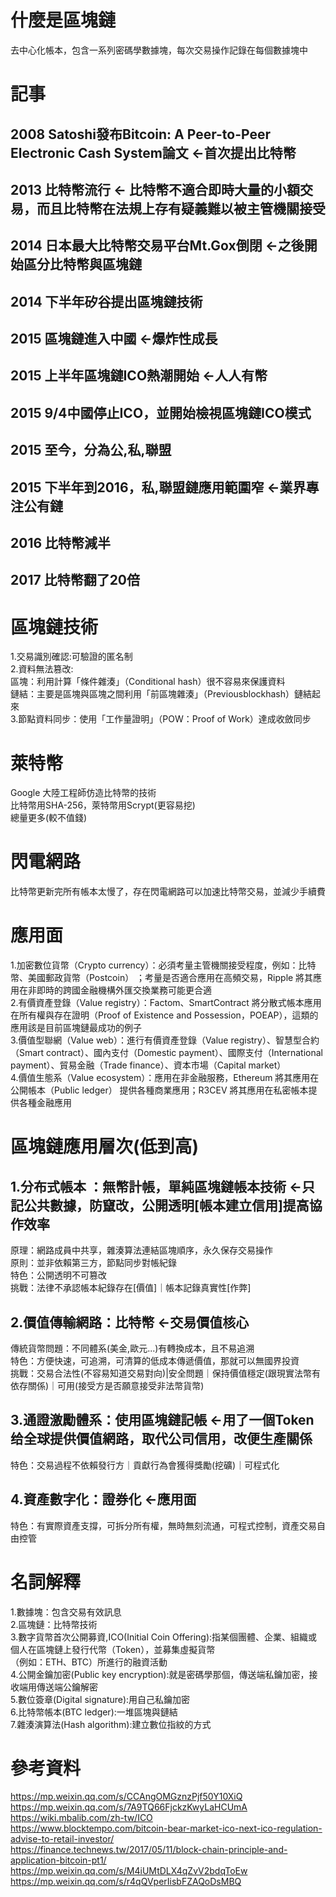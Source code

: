 # 什麼是區塊鏈  
去中心化帳本，包含一系列密碼學數據塊，每次交易操作記錄在每個數據塊中  

# 記事  
## 2008 Satoshi發布Bitcoin: A Peer-to-Peer Electronic Cash System論文 <-首次提出比特幣    
## 2013 比特幣流行                           <- 比特幣不適合即時大量的小額交易，而且比特幣在法規上存有疑義難以被主管機關接受
## 2014 日本最大比特幣交易平台Mt.Gox倒閉       <-之後開始區分比特幣與區塊鏈  
## 2014 下半年矽谷提出區塊鏈技術               
## 2015 區塊鏈進入中國                        <-爆炸性成長  
## 2015 上半年區塊鏈ICO熱潮開始                <-人人有幣  
## 2015 9/4中國停止ICO，並開始檢視區塊鏈ICO模式  
## 2015 至今，分為公,私,聯盟  
## 2015 下半年到2016，私,聯盟鏈應用範圍窄      <-業界專注公有鏈
## 2016 比特幣減半    
## 2017 比特幣翻了20倍  

# 區塊鏈技術    
1.交易識別確認:可驗證的匿名制    
2.資料無法篡改:  
區塊：利用計算「條件雜湊」（Conditional hash）很不容易來保護資料  
鏈結：主要是區塊與區塊之間利用「前區塊雜湊」（Previousblockhash）鏈結起來  
3.節點資料同步：使用「工作量證明」（POW：Proof of Work）達成收斂同步  

# 萊特幣  
Google 大陸工程師仿造比特幣的技術   
比特幣用SHA-256，萊特幣用Scrypt(更容易挖)  
總量更多(較不值錢)  

# 閃電網路  
比特幣更新完所有帳本太慢了，存在閃電網路可以加速比特幣交易，並減少手續費  

# 應用面  
1.加密數位貨幣（Crypto currency）：必須考量主管機關接受程度，例如：比特幣、美國郵政貨幣（Postcoin） ；考量是否適合應用在高頻交易，Ripple 將其應用在非即時的跨國金融機構外匯交換業務可能更合適  
2.有價資產登錄（Value registry）：Factom、SmartContract 將分散式帳本應用在所有權與存在證明（Proof of Existence and Possession，POEAP），這類的應用該是目前區塊鏈最成功的例子  
3.價值型聯網（Value web）：進行有價資產登錄（Value registry）、智慧型合約（Smart contract）、國內支付（Domestic payment）、國際支付（International payment）、貿易金融（Trade finance）、資本市場（Capital market）  
4.價值生態系（Value ecosystem）：應用在非金融服務，Ethereum 將其應用在公開帳本（Public ledger） 提供各種商業應用；R3CEV 將其應用在私密帳本提供各種金融應用  
  
# 區塊鏈應用層次(低到高)  
## 1.分布式帳本 ：無幣計帳，單純區塊鏈帳本技術   <-只記公共數據，防竄改，公開透明[帳本建立信用]提高協作效率  
原理：網路成員中共享，雜湊算法連結區塊順序，永久保存交易操作  
原則：並非依賴第三方，節點同步對帳紀錄  
特色：公開透明不可篡改  
挑戰：法律不承認帳本紀錄存在[價值]｜帳本記錄真實性[作弊]  

## 2.價值傳輸網路：比特幣                         <-交易價值核心  
傳統貨幣問題：不同體系(美金,歐元...)有轉換成本，且不易追溯  
特色：方便快速，可追溯，可清算的低成本傳遞價值，那就可以無國界投資  
挑戰：交易合法性(不容易知道交易對向)|安全問題｜保持價值穩定(跟現實法幣有依存關係)｜可用(接受方是否願意接受非法幣貨幣)  

## 3.通證激勵體系：使用區塊鏈記帳                <-用了一個Token给全球提供價值網路，取代公司信用，改便生產關係  
特色：交易過程不依賴發行方｜貢獻行為會獲得獎勵(挖礦)｜可程式化  

## 4.資產數字化：證券化                         <-應用面  
特色：有實際資產支撐，可拆分所有權，無時無刻流通，可程式控制，資產交易自由控管  

# 名詞解釋  
1.數據塊：包含交易有效訊息  
2.區塊鏈：比特幣技術  
3.數字貨幣首次公開募資,ICO(Initial Coin Offering):指某個團體、企業、組織或個人在區塊鏈上發行代幣（Token），並募集虛擬貨幣  
（例如：ETH、BTC）所進行的融資活動  
4.公開金鑰加密(Public key encryption):就是密碼學那個，傳送端私鑰加密，接收端用傳送端公鑰解密    
5.數位簽章(Digital signature):用自己私鑰加密    
6.比特幣帳本(BTC ledger):一堆區塊與鏈結  
7.雜湊演算法(Hash algorithm):建立數位指紋的方式


# 參考資料  
https://mp.weixin.qq.com/s/CCAngOMGznzPjf50Y10XiQ  
https://mp.weixin.qq.com/s/7A9TQ66FjckzKwyLaHCUmA  
https://wiki.mbalib.com/zh-tw/ICO  
https://www.blocktempo.com/bitcoin-bear-market-ico-next-ico-regulation-advise-to-retail-investor/  
https://finance.technews.tw/2017/05/11/block-chain-principle-and-application-bitcoin-pt1/  
https://mp.weixin.qq.com/s/M4iUMtDLX4qZvV2bdqToEw  
https://mp.weixin.qq.com/s/r4qQVperIisbFZAQoDsMBQ  

